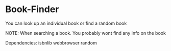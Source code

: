 # Book-Finder
You can look up an individual book or find a random book

NOTE: When searching a book. You probably wont find any info on the book

Dependencies:
 isbnlib
 webbrowser
 random
